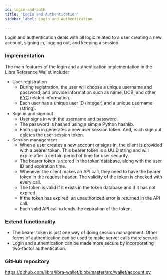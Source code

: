 ```yaml
---
id: login-and-auth
title: 'Login and Authentication'
sidebar_label: Login and Authentication

---
```




Login and authentication deals with all logic related to a user creating a new account, signing in, logging out, and keeping a session.

### Implementation

The main features of the login and authentication implementation in the Libra Reference Wallet include:

* User registration
  * During registration, the user will choose a unique username and password, and provide information such as name, DOB, and other [KYC](compliance-mod#kyc-know-your-customer) related information.
  * Each user has a unique user ID (integer) and a unique username (string).
* Sign in and sign out
    * User signs in with the username and password.
    * The password is hashed using a simple Python hashlib.
    * Each sign in generates a new user session token. And, each sign out deletes the user session token.
* Session management
    * When a user creates a new account or signs in, the client is provided with a bearer token. This bearer token is a UUID string and will expire after a certain period of time for user security. 
    * The bearer token is stored in the token database, along with the user ID and expiration time.
    * Whenever the client makes an API call, they need to have the bearer token in the request header. The validity of the token is checked with every call. 
    * The token is valid if it exists in the token database and if it has not expired. 
    * If the token has expired, an unauthorized error is returned in the API call.
    * Each valid API call extends the expiration of the token.


### Extend functionality

* The bearer token is just one way of doing session management. Other forms of authentication can be used to make server calls more secure.
* Login and authentication can be made more secure by incorporating two-factor authentication.

### GitHub repository
https://github.com/libra/libra-wallet/blob/master/src/wallet/account.py